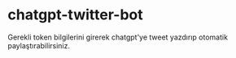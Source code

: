 # chatgpt-twitter-bot

Gerekli token bilgilerini girerek chatgpt'ye tweet yazdırıp otomatik paylaştırabilirsiniz.
